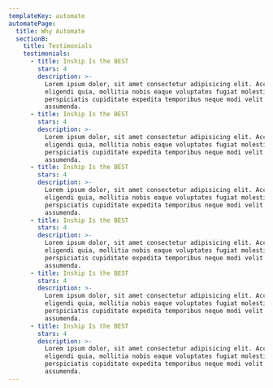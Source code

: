 ```yaml
---
templateKey: automate
automatePage:
  title: Why Automate
  sectionB:
    title: Testimonials
    testimonials:
      - title: Inship Is the BEST
        stars: 4
        description: >-
          Lorem ipsum dolor, sit amet consectetur adipisicing elit. Accusantium,
          eligendi quia, mollitia nobis eaque voluptates fugiat molestiae
          perspiciatis cupiditate expedita temporibus neque modi velit nesciunt
          assumenda.
      - title: Inship Is the BEST
        stars: 4
        description: >-
          Lorem ipsum dolor, sit amet consectetur adipisicing elit. Accusantium,
          eligendi quia, mollitia nobis eaque voluptates fugiat molestiae
          perspiciatis cupiditate expedita temporibus neque modi velit nesciunt
          assumenda.
      - title: Inship Is the BEST
        stars: 4
        description: >-
          Lorem ipsum dolor, sit amet consectetur adipisicing elit. Accusantium,
          eligendi quia, mollitia nobis eaque voluptates fugiat molestiae
          perspiciatis cupiditate expedita temporibus neque modi velit nesciunt
          assumenda.
      - title: Inship Is the BEST
        stars: 4
        description: >-
          Lorem ipsum dolor, sit amet consectetur adipisicing elit. Accusantium,
          eligendi quia, mollitia nobis eaque voluptates fugiat molestiae
          perspiciatis cupiditate expedita temporibus neque modi velit nesciunt
          assumenda.
      - title: Inship Is the BEST
        stars: 4
        description: >-
          Lorem ipsum dolor, sit amet consectetur adipisicing elit. Accusantium,
          eligendi quia, mollitia nobis eaque voluptates fugiat molestiae
          perspiciatis cupiditate expedita temporibus neque modi velit nesciunt
          assumenda.
      - title: Inship Is the BEST
        stars: 4
        description: >-
          Lorem ipsum dolor, sit amet consectetur adipisicing elit. Accusantium,
          eligendi quia, mollitia nobis eaque voluptates fugiat molestiae
          perspiciatis cupiditate expedita temporibus neque modi velit nesciunt
          assumenda.
---
```

